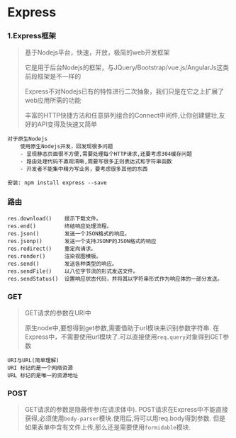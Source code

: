 # Express

### 1.Express框架

> 基于Nodejs平台，快速，开放，极简的web开发框架
>
> 它是用于后台Nodejs的框架，与JQuery/Bootstrap/vue.js/AngularJs这类前段框架是不一样的
>
> Express不对Nodejs已有的特性进行二次抽象，我们只是在它之上扩展了web应用所需的功能
>
> 丰富的HTTP快捷方法和任意排列组合的Connect中间件,让你创建健壮,友好的API变得及快速又简单

```
对于原生Nodejs
	使用原生Nodejs开发，回发现很多问题
	- 呈现静态页面很不方便,需要处理每个HTTP请求,还要考虑304缓存问题
	- 路由处理代码不直观清晰,需要写很多正则表达式和字符串函数
	- 开发者不能集中精力写业务，要考虑很多其他的东西
	
安装: npm install express --save
```

### 路由

    res.download()    提示下载文件。
    res.end()         终结响应处理流程。
    res.json()        发送一个JSON格式的响应。
    res.jsonp()       发送一个支持JSONP的JSON格式的响应
    res.redirect()    重定向请求。
    res.render()      渲染视图模板。
    res.send()        发送各种类型的响应。
    res.sendFile()    以八位字节流的形式发送文件。
    res.sendStatus()  设置响应状态代码，并将其以字符串形式作为响应体的一部分发送。
### GET

> GET请求的参数在URI中
>
> 原生node中,要想得到get参数,需要借助于url模块来识别参数字符串.
> 在Express中，不需要使用url模块了.可以直接使用`req.query`对象得到GET参数

```
URI与URL(简单理解)
URI 标记的是一个网络资源
URL 标记的是唯一的资源地址
```

### POST

> GET请求的参数是隐蔽传参(在请求体中).
> POST请求在Express中不能直接获得,必须使用`body-parser`模块.使用后,将可以用req.body得到参数.
> 但是如果表单中含有文件上传,那么还是需要使用`formidable`模块.

